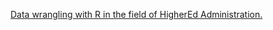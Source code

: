 ---
---

[Data wrangling with R in the field of HigherEd Administration.](https://github.com/AlexMcClung)
